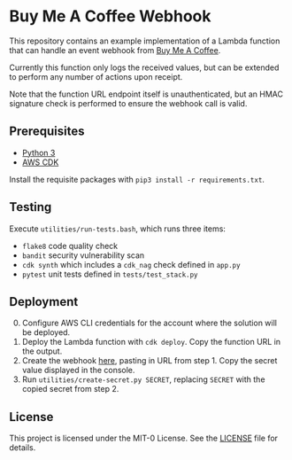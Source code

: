 # Buy Me A Coffee Webhook

This repository contains an example implementation of a Lambda function that can
handle an event webhook from [Buy Me A Coffee](https://www.buymeacoffee.com).

Currently this function only logs the received values, but can be extended to
perform any number of actions upon receipt.

Note that the function URL endpoint itself is unauthenticated, but an HMAC signature
check is performed to ensure the webhook call is valid.


## Prerequisites

*  [Python 3](https://www.python.org/downloads/)
*  [AWS CDK](https://aws.amazon.com/cdk/)

Install the requisite packages with `pip3 install -r requirements.txt`.


## Testing

Execute `utilities/run-tests.bash`, which runs three items:

*  `flake8` code quality check
*  `bandit` security vulnerability scan
*  `cdk synth` which includes a `cdk_nag` check defined in `app.py`
*  `pytest` unit tests defined in `tests/test_stack.py`


## Deployment

0. Configure AWS CLI credentials for the account where the solution will be deployed.
1. Deploy the Lambda function with `cdk deploy`. Copy the function URL in the output.
2. Create the webhook [here](https://www.buymeacoffee.com/webhook), pasting in URL from step 1.
   Copy the secret value displayed in the console.
3. Run `utilities/create-secret.py SECRET`, replacing `SECRET` with the copied secret from step 2.


## License

This project is licensed under the MIT-0 License. See the [LICENSE](LICENSE) file for details.
